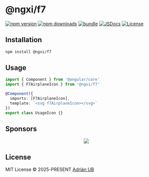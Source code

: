 # @ngxi/f7

[![npm version][npm-version-src]][npm-version-href]
[![npm downloads][npm-downloads-src]][npm-downloads-href]
[![bundle][bundle-src]][bundle-href]
[![JSDocs][jsdocs-src]][jsdocs-href]
[![License][license-src]][license-href]

## Installation

```sh
npm install @ngxi/f7
```

## Usage

```ts
import { Component } from '@angular/core'
import { F7AirplaneIcon } from '@ngxi/f7'

@Component({
  imports: [F7AirplaneIcon],
  template: `<svg f7AirplaneIcon></svg>`
})
export class UsageIcon {}
```

## Sponsors

<p align="center">
  <a href="https://cdn.jsdelivr.net/gh/adrian-ub/static/sponsors.svg">
    <img src='https://cdn.jsdelivr.net/gh/adrian-ub/static/sponsors.svg'/>
  </a>
</p>

## License

MIT License © 2025-PRESENT [Adrián UB](https://github.com/adrian-ub)

<!-- Badges -->

[npm-version-src]: https://img.shields.io/npm/v/@ngxi/f7?style=flat&colorA=080f12&colorB=1fa669
[npm-version-href]: https://npmjs.com/package/@ngxi/f7
[npm-downloads-src]: https://img.shields.io/npm/dm/@ngxi/f7?style=flat&colorA=080f12&colorB=1fa669
[npm-downloads-href]: https://npmjs.com/package/@ngxi/f7
[bundle-src]: https://img.shields.io/bundlephobia/minzip/@ngxi/f7?style=flat&colorA=080f12&colorB=1fa669&label=minzip
[bundle-href]: https://bundlephobia.com/result?p=@ngxi/f7
[license-src]: https://img.shields.io/npm/l/@ngxi/f7?style=flat&colorA=080f12&colorB=1fa669
[license-href]: https://github.com/adrian-ub/ngxi/blob/main/LICENSE
[jsdocs-src]: https://img.shields.io/badge/jsdocs-reference-080f12?style=flat&colorA=080f12&colorB=1fa669
[jsdocs-href]: https://www.jsdocs.io/package/@ngxi/f7
